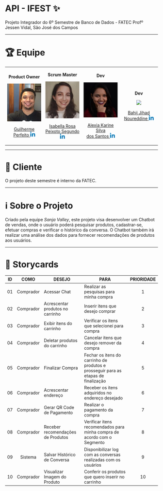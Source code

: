 # API - IFEST :sparkles:
Projeto Integrador do 6º Semestre de Banco de Dados - FATEC Profº Jessen Vidal, São José dos Campos

<hr/>

# :trophy: Equipe

<center>
  <table align="center">
    <tr>
      <td align="center" width="20%">
          <p><b>Product Owner</b></p>
          <p><img src="https://github.com/EquipeFatec/api-5/blob/main/images/Time/Guilherme.jpg"/></p>
          <p><a href="https://github.com/guitambau">Guilherme <br/> Perfeito </a>
          <a href="https://www.linkedin.com/in/guilherme-perfeito-a76729168/"><img src="https://github.com/EquipeFatec/api/blob/main/images/linkedin.png"/></a></p>
        </td>
      <td align="center" width="20%">
          <p><b>Scrum Master</b></p>
          <p><img src="https://github.com/EquipeFatec/api-5/blob/main/images/Time/Isabella.jpg"/></p>
          <p><a href="https://github.com/isarps">Isabella Rosa <br/> Peixoto Segundo </a>
          <a href="https://www.linkedin.com/in/isabellarps/"><img src="https://github.com/EquipeFatec/api/blob/main/images/linkedin.png"/></a></p>
      </td>
      <td align="center" width="20%">
          <p><b>Dev</b></p>
          <p><img src="https://github.com/EquipeFatec/api-5/blob/main/images/Time/Alexia.jpg"/></p>
          <p><a href="https://github.com/alexiakarine">Alexia Karine Silva <br/> dos Santos </a>
          <a href="https://www.linkedin.com/in/alexia-karine-silva-5b0a79116/"><img src="https://github.com/EquipeFatec/api/blob/main/images/linkedin.png"/></a></p>
        </td>
        <td align="center" width="20%">
          <p><b>Dev</b></p>
          <p><img src="https://user-images.githubusercontent.com/49652498/230221682-2c33f364-94f8-409c-9713-a7dffca5b80d.png" width="70%"/></p>
          <p><a href="https://github.com/BahijNoureddine">Bahij Jihad<br/> Noureddine </a>
          <a href="https://www.linkedin.com/in/bahij-noureddine-941b681b7/"><img src="https://github.com/EquipeFatec/api/blob/main/images/linkedin.png"/></a></p>
        </td>
    </tr>
  </table>
 </center>
<hr/>

# :office: Cliente
O projeto deste semestre é interno da FATEC. <br/>

<hr/>

# :information_source: Sobre o Projeto
Criado pela equipe _Sanja Valley_, este projeto visa desenvolver um Chatbot de vendas, onde o usuário poderá pesquisar produtos, cadastrar-se, efetuar compras e verificar o histórico da conversa. O Chatbot também irá realizar uma análise dos dados para fornecer recomendações de produtos aos usuários. <br/>

<hr/>

# :dart: Storycards
| ID |	  COMO   | DESEJO                           |	PARA                                                                               | PRIORIDADE |
| -- | :-------: | -------------------------------- | ---------------------------------------------------------------------------------- | :--------: |
| 01 | Comprador | Acessar Chat                     | Realizar as pesquisas para minha compra                                            |     1      |
| 02 | Comprador | Acrescentar produtos no carrinho |	Inserir itens que desejo comprar                                                   |     2      |
| 03 | Comprador | Exibir itens do carrinho         |	Verificar os itens que selecionei para compra                                      |   	 3      |
| 04 | Comprador | Deletar produtos do carrinho     |	Cancelar itens que desejo remover da compra	                                       |     4      |
| 05 | Comprador | Finalizar Compra                 | Fechar os itens do carrinho de produtos e prosseguir para as etapas de finalização |     5      |
| 06 | Comprador | Acrescentar endereço             | Receber os itens adquiridos no endereço desejado                                   |     6      |
| 07 | Comprador | Gerar QR Code de Pagamento       | Realizar o pagamento da compra                                                     |     7      |
| 08 | Comprador | Receber recomendações de Produtos|	Verificar itens recomendados para minha compra de acordo com o Segmento            |     8      |
| 09 | Sistema   | Salvar Histórico de Conversa     | Disponibilizar log com as conversas realizadas com os usuários                     |     9      |
| 10 | Comprador | Visualizar Imagem do Produto     | Conferir os produtos que quero inserir no carrinho                                 |     10     |

<br/>
